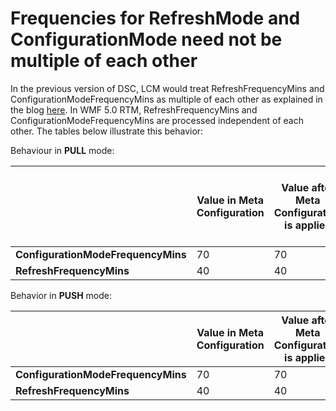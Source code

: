 # Frequencies for RefreshMode and ConfigurationMode need not be multiple of each other

In the previous version of DSC, LCM would treat RefreshFrequencyMins and ConfigurationModeFrequencyMins as multiple of each other as explained in the blog [here](http://blogs.msdn.com/b/powershell/archive/2013/12/09/understanding-meta-configuration-in-windows-powershell-desired-state-configuration.aspx). In WMF 5.0 RTM, RefreshFrequencyMins and ConfigurationModeFrequencyMins are processed independent of each other. The tables below illustrate this behavior:

Behaviour in **PULL** mode: 

|                                  |**Value in Meta Configuration**|**Value after Meta Configuration is applied**|**How often pull happens (in mins)**|**How often configuration is applied (in mins)**|
|----------------------------------|-------------------------------|---------------------------------------------|------------------------------------|------------------------------------------------|
|**ConfigurationModeFrequencyMins**|70							   |70											 |									  |70											  |
|**RefreshFrequencyMins**          |40							   |40											 |40								  |											  	  |

Behavior in **PUSH** mode:

|								   |**Value in Meta Configuration**|**Value after Meta Configuration is applied**|**How often configuration is applied (in mins)**|
|----------------------------------|-------------------------------|---------------------------------------------|------------------------------------------------|
|**ConfigurationModeFrequencyMins**|70							   |70											 |70											  |
|**RefreshFrequencyMins**		   |40							   |40											 |												  |
